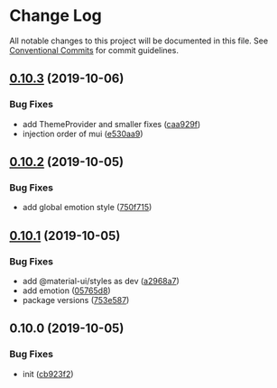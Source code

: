 # Change Log

All notable changes to this project will be documented in this file.
See [Conventional Commits](https://conventionalcommits.org) for commit guidelines.

## [0.10.3](https://github.com/fredrikkadolfsson/p11k/compare/@fredrikkadolfsson/ui@0.10.2...@fredrikkadolfsson/ui@0.10.3) (2019-10-06)


### Bug Fixes

* add ThemeProvider and smaller fixes ([caa929f](https://github.com/fredrikkadolfsson/p11k/commit/caa929f))
* injection order of mui ([e530aa9](https://github.com/fredrikkadolfsson/p11k/commit/e530aa9))





## [0.10.2](https://github.com/fredrikkadolfsson/p11k/compare/@fredrikkadolfsson/ui@0.10.1...@fredrikkadolfsson/ui@0.10.2) (2019-10-05)


### Bug Fixes

* add global emotion style ([750f715](https://github.com/fredrikkadolfsson/p11k/commit/750f715))





## [0.10.1](https://github.com/fredrikkadolfsson/p11k/compare/@fredrikkadolfsson/ui@0.0.1...@fredrikkadolfsson/ui@0.10.1) (2019-10-05)


### Bug Fixes

* add @material-ui/styles as dev ([a2968a7](https://github.com/fredrikkadolfsson/p11k/commit/a2968a7))
* add emotion ([05765d8](https://github.com/fredrikkadolfsson/p11k/commit/05765d8))
* package versions ([753e587](https://github.com/fredrikkadolfsson/p11k/commit/753e587))





## 0.10.0 (2019-10-05)


### Bug Fixes

* init ([cb923f2](https://github.com/fredrikkadolfsson/p11k/commit/cb923f2))
